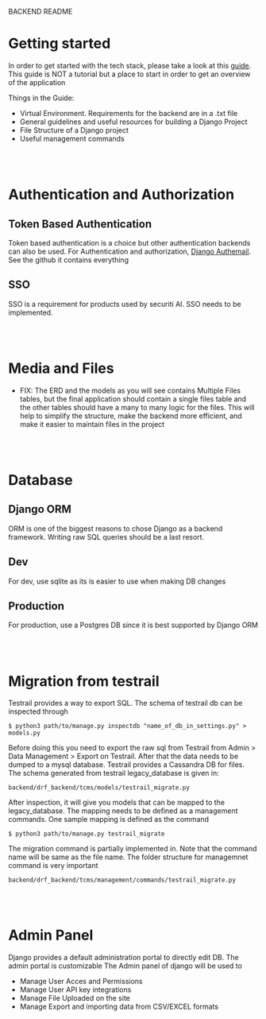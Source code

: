 BACKEND README

# Getting started
In order to get started with the tech stack, please take a look at this [guide](https://burhanuddin6.github.io/blogsite/posts/django-react-setup/). 
This guide is NOT a tutorial but a place to start in order to get an overview of the application

Things in the Guide:
- Virtual Environment. Requirements for the backend are in a .txt file
- General guidelines and useful resources for building a Django Project
- File Structure of a Django project
- Useful management commands

</br></br>

# Authentication and Authorization

## Token Based Authentication 
Token based authentication is a choice but other authentication backends can also be used.
For Authentication and authorization, [Django Authemail](https://github.com/celiao/django-rest-authemail).
See the github it contains everything

## SSO
SSO is a requirement for products used by securiti AI. SSO needs to be implemented.

</br></br>

# Media and Files
- FIX: The ERD and the models as you will see contains Multiple Files tables, but the final application should contain a single files table and the other tables should have a many to many logic for the files. This will help to simplify the structure, make the backend more efficient, and make it easier to maintain files in the project

</br></br>

# Database

## Django ORM
ORM is one of the biggest reasons to chose Django as a backend framework. Writing raw SQL queries should be a last resort.

## Dev 
For dev, use sqlite as its is easier to use when making DB changes

## Production
For production, use a Postgres DB since it is best supported by Django ORM

</br></br>

# Migration from testrail
Testrail provides a way to export SQL. The schema of testrail db can be inspected through 
```
$ python3 path/to/manage.py inspectdb "name_of_db_in_settings.py" > models.py
```
Before doing this you need to export the raw sql from Testrail from Admin > Data Management > Export on Testrail. After that the data needs to be dumped to a mysql database. Testrail provides a Cassandra DB for files. The schema generated from testrail legacy_database is given in: 
```
backend/drf_backend/tcms/models/testrail_migrate.py
```
After inspection, it will give you models that can be mapped to the legacy_database. The mapping needs to be defined as a management commands.
One sample mapping is defined as the command
```
$ python3 path/to/manage.py testrail_migrate
```
The migration command is partially implemented in. Note that the command name will be same as the file name. The folder structure for managemnet command is very important
```
backend/drf_backend/tcms/management/commands/testrail_migrate.py
```

</br></br>

# Admin Panel
Django provides a default administration portal to directly edit DB. The admin portal is customizable The Admin panel of django will be used to 
- Manage User Acces and Permissions
- Manage User API key integrations
- Manage File Uploaded on the site
- Manage Export and importing data from CSV/EXCEL formats


